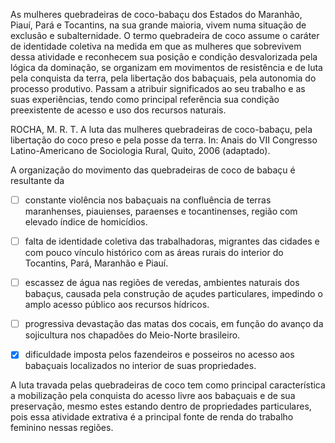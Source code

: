 

As mulheres quebradeiras de coco-babaçu dos Estados do Maranhão, Piauí, Pará e Tocantins, na sua grande maioria, vivem numa situação de exclusão e subalternidade. O termo quebradeira de coco assume o caráter de identidade coletiva na medida em que as mulheres que sobrevivem dessa atividade e reconhecem sua posição e condição desvalorizada pela lógica da dominação, se organizam em movimentos de resistência e de luta pela conquista da terra, pela libertação dos babaçuais, pela autonomia do processo produtivo. Passam a atribuir significados ao seu trabalho e as suas experiências, tendo como principal referência sua condição preexistente de acesso e uso dos recursos naturais.

ROCHA, M. R. T. A luta das mulheres quebradeiras de coco-babaçu, pela libertação do coco preso e pela posse da terra. In: Anais do VII Congresso Latino-Americano de Sociologia Rural, Quito, 2006 (adaptado).

A organização do movimento das quebradeiras de coco de babaçu é resultante da



- [ ] constante violência nos babaçuais na confluência de terras maranhenses, piauienses, paraenses e tocantinenses, região com elevado índice de homicídios.
- [ ] falta de identidade coletiva das trabalhadoras, migrantes das cidades e com pouco vínculo histórico com as áreas rurais do interior do Tocantins, Pará, Maranhão e Piauí.
- [ ] escassez de água nas regiões de veredas, ambientes naturais dos babaçus, causada pela construção de açudes particulares, impedindo o amplo acesso público aos recursos hídricos.
- [ ] progressiva devastação das matas dos cocais, em função do avanço da sojicultura nos chapadões do Meio-Norte brasileiro.
- [x] dificuldade imposta pelos fazendeiros e posseiros no acesso aos babaçuais localizados no interior de suas propriedades.


A luta travada pelas quebradeiras de coco tem como principal característica a mobilização pela conquista do acesso livre aos babaçuais e de sua preservação, mesmo estes estando dentro de propriedades particulares, pois essa atividade extrativa é a principal fonte de renda do trabalho feminino nessas regiões.
